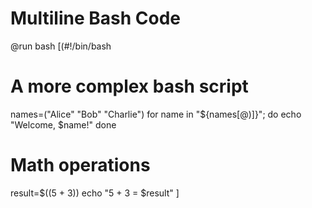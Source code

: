 # Multiline Bash Code

@run bash [(#!/bin/bash
# A more complex bash script
names=("Alice" "Bob" "Charlie")
for name in "${names[@)]}"; do
  echo "Welcome, $name!"
done

# Math operations
result=$((5 + 3))
echo "5 + 3 = $result"
]